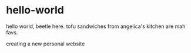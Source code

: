 # hello-world

hello world, beetle here. tofu sandwiches from angelica's kitchen are mah favs. 

creating a new personal website

